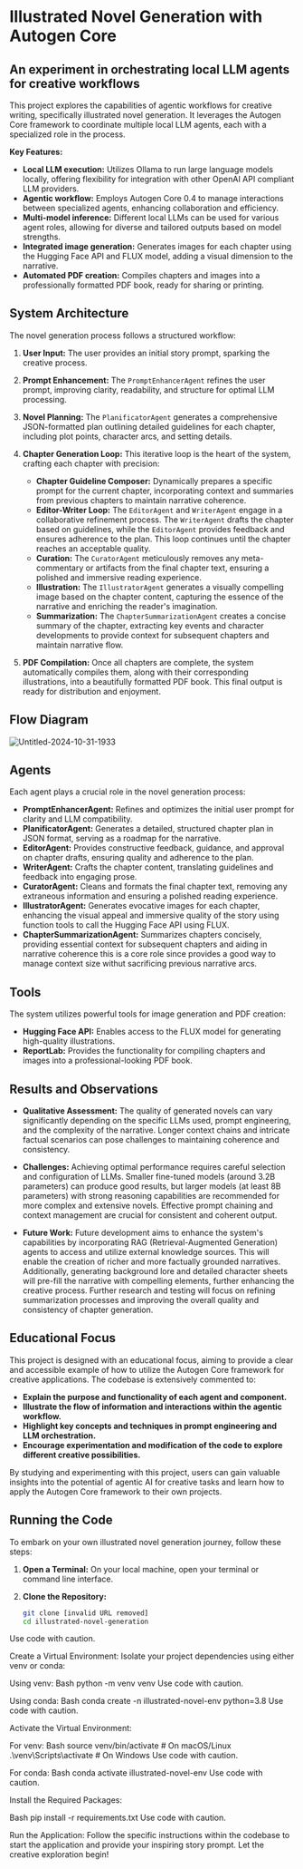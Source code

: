 # Illustrated Novel Generation with Autogen Core

## An experiment in orchestrating local LLM agents for creative workflows

This project explores the capabilities of agentic workflows for creative writing, specifically illustrated novel generation. It leverages the Autogen Core framework to coordinate multiple local LLM agents, each with a specialized role in the process.

**Key Features:**

* **Local LLM execution:** Utilizes Ollama to run large language models locally, offering flexibility for integration with other OpenAI API compliant LLM providers.
* **Agentic workflow:** Employs Autogen Core 0.4 to manage interactions between specialized agents, enhancing collaboration and efficiency.
* **Multi-model inference:**  Different local LLMs can be used for various agent roles, allowing for diverse and tailored outputs based on model strengths.
* **Integrated image generation:**  Generates images for each chapter using the Hugging Face API and FLUX model, adding a visual dimension to the narrative.
* **Automated PDF creation:** Compiles chapters and images into a professionally formatted PDF book, ready for sharing or printing.


## System Architecture

The novel generation process follows a structured workflow:

1. **User Input:** The user provides an initial story prompt, sparking the creative process.

2. **Prompt Enhancement:** The `PromptEnhancerAgent` refines the user prompt, improving clarity, readability, and structure for optimal LLM processing.

3. **Novel Planning:** The `PlanificatorAgent` generates a comprehensive JSON-formatted plan outlining detailed guidelines for each chapter, including plot points, character arcs, and setting details.

4. **Chapter Generation Loop:** This iterative loop is the heart of the system, crafting each chapter with precision:
   - **Chapter Guideline Composer:**  Dynamically prepares a specific prompt for the current chapter, incorporating context and summaries from previous chapters to maintain narrative coherence.
   - **Editor-Writer Loop:** The `EditorAgent` and `WriterAgent` engage in a collaborative refinement process. The `WriterAgent` drafts the chapter based on guidelines, while the `EditorAgent` provides feedback and ensures adherence to the plan. This loop continues until the chapter reaches an acceptable quality.
   - **Curation:** The `CuratorAgent` meticulously removes any meta-commentary or artifacts from the final chapter text, ensuring a polished and immersive reading experience.
   - **Illustration:** The `IllustratorAgent` generates a visually compelling image based on the chapter content, capturing the essence of the narrative and enriching the reader's imagination.
   - **Summarization:** The `ChapterSummarizationAgent` creates a concise summary of the chapter, extracting key events and character developments to provide context for subsequent chapters and maintain narrative flow.

5. **PDF Compilation:**  Once all chapters are complete, the system automatically compiles them, along with their corresponding illustrations, into a beautifully formatted PDF book. This final output is ready for distribution and enjoyment.


## Flow Diagram

![Untitled-2024-10-31-1933](https://github.com/user-attachments/assets/7c157d66-51bf-4bee-983f-b46236a04734)



## Agents

Each agent plays a crucial role in the novel generation process:

* **PromptEnhancerAgent:**  Refines and optimizes the initial user prompt for clarity and LLM compatibility.
* **PlanificatorAgent:** Generates a detailed, structured chapter plan in JSON format, serving as a roadmap for the narrative.
* **EditorAgent:**  Provides constructive feedback, guidance, and approval on chapter drafts, ensuring quality and adherence to the plan.
* **WriterAgent:**  Crafts the chapter content, translating guidelines and feedback into engaging prose.
* **CuratorAgent:** Cleans and formats the final chapter text, removing any extraneous information and ensuring a polished reading experience.
* **IllustratorAgent:**  Generates evocative images for each chapter, enhancing the visual appeal and immersive quality of the story using function tools to call the Hugging Face API using FLUX.
* **ChapterSummarizationAgent:**  Summarizes chapters concisely, providing essential context for subsequent chapters and aiding in narrative coherence this is a core role since provides a good way to manage context size withut sacrificing previous narrative arcs.


## Tools

The system utilizes powerful tools for image generation and PDF creation:

* **Hugging Face API:**  Enables access to the FLUX model for generating high-quality illustrations.
* **ReportLab:**  Provides the functionality for compiling chapters and images into a professional-looking PDF book.


## Results and Observations

* **Qualitative Assessment:**  The quality of generated novels can vary significantly depending on the specific LLMs used, prompt engineering, and the complexity of the narrative. Longer context chains and intricate factual scenarios can pose challenges to maintaining coherence and consistency.

* **Challenges:**  Achieving optimal performance requires careful selection and configuration of LLMs. Smaller fine-tuned models (around 3.2B parameters) can produce good results, but larger models (at least 8B parameters) with strong reasoning capabilities are recommended for more complex and extensive novels. Effective prompt chaining and context management are crucial for consistent and coherent output.

* **Future Work:**  Future development aims to enhance the system's capabilities by incorporating RAG (Retrieval-Augmented Generation) agents to access and utilize external knowledge sources. This will enable the creation of richer and more factually grounded narratives. Additionally, generating background lore and detailed character sheets will pre-fill the narrative with compelling elements, further enhancing the creative process. Further research and testing will focus on refining summarization processes and improving the overall quality and consistency of chapter generation.

## Educational Focus

This project is designed with an educational focus, aiming to provide a clear and accessible example of how to utilize the Autogen Core framework for creative applications. The codebase is extensively commented to:

* **Explain the purpose and functionality of each agent and component.**
* **Illustrate the flow of information and interactions within the agentic workflow.**
* **Highlight key concepts and techniques in prompt engineering and LLM orchestration.**
* **Encourage experimentation and modification of the code to explore different creative possibilities.**

By studying and experimenting with this project, users can gain valuable insights into the potential of agentic AI for creative tasks and learn how to apply the Autogen Core framework to their own projects.

## Running the Code

To embark on your own illustrated novel generation journey, follow these steps:

1. **Open a Terminal:** On your local machine, open your terminal or command line interface.

2. **Clone the Repository:**
   ```bash
   git clone [invalid URL removed]
   cd illustrated-novel-generation
Use code with caution.

Create a Virtual Environment: Isolate your project dependencies using either venv or conda:

Using venv:
Bash
python -m venv venv 
Use code with caution.

Using conda:
Bash
conda create -n illustrated-novel-env python=3.8
Use code with caution.

Activate the Virtual Environment:

For venv:
Bash
source venv/bin/activate  # On macOS/Linux
.\venv\Scripts\activate  # On Windows
Use code with caution.

For conda:
Bash
conda activate illustrated-novel-env
Use code with caution.

Install the Required Packages:

Bash
pip install -r requirements.txt
Use code with caution.

Run the Application: Follow the specific instructions within the codebase to start the application and provide your inspiring story prompt. Let the creative exploration begin!

